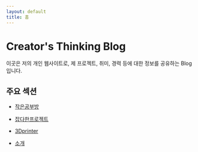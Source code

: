 ```yaml
---
layout: default
title: 홈
---
```


# Creator's Thinking Blog

이곳은 저의 개인 웹사이트로, 제 프로젝트, 취미, 경력 등에 대한 정보를 공유하는 Blog입니다.

## 주요 섹션

- [작은공부방](./%EC%9E%91%EC%9D%80%20%EA%B3%B5%EB%B6%80%EB%B0%A9%200e656cdfbf774ff78726a421c4a23fc2/%EC%9E%91%EC%9D%80%EA%B3%B5%EB%B6%80%EB%B0%A9%ED%99%88.md)

- [잡다한프로젝트](./%EC%9E%A1%EB%8B%A4%ED%95%9C%ED%94%84%EB%A1%9C%EC%A0%9D%ED%8A%B8%204ccf09af04ac4ada9c591fd2a49c8a7f/%EC%9E%A1%EB%8B%A4%ED%95%9C%ED%94%84%EB%A1%9C%EC%A0%9D%ED%8A%B8%ED%99%88.md)

- [3Dprinter](./3Dprinter%20b7b7c56f5ec445239873fb410e9b707d/3Dprinter%ED%99%88.md)

- [소개](./about.md)


